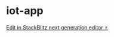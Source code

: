 # iot-app

[Edit in StackBlitz next generation editor ⚡️](https://stackblitz.com/~/github.com/ziademad02153/iot-app)